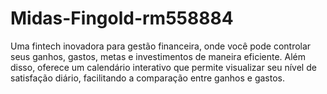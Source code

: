# Midas-Fingold-rm558884
Uma fintech inovadora para gestão financeira, onde você pode controlar seus ganhos, gastos, metas e investimentos de maneira eficiente. Além disso, oferece um calendário interativo que permite visualizar seu nível de satisfação diário, facilitando a comparação entre ganhos e gastos.
